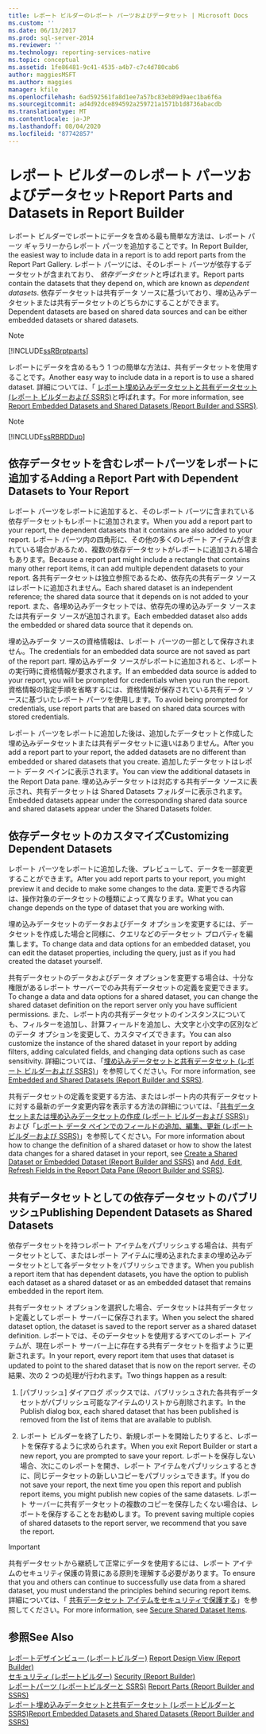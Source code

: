 ```yaml
---
title: レポート ビルダーのレポート パーツおよびデータセット | Microsoft Docs
ms.custom: ''
ms.date: 06/13/2017
ms.prod: sql-server-2014
ms.reviewer: ''
ms.technology: reporting-services-native
ms.topic: conceptual
ms.assetid: 1fe86481-9c41-4535-a4b7-c7c4d780cab6
author: maggiesMSFT
ms.author: maggies
manager: kfile
ms.openlocfilehash: 6ad592561fa8d1ee7a57bc83eb89d9aec1ba6f6a
ms.sourcegitcommit: ad4d92dce894592a259721a1571b1d8736abacdb
ms.translationtype: MT
ms.contentlocale: ja-JP
ms.lasthandoff: 08/04/2020
ms.locfileid: "87742857"
---
```

# <a name="report-parts-and-datasets-in-report-builder"></a><span data-ttu-id="47d22-102">レポート ビルダーのレポート パーツおよびデータセット</span><span class="sxs-lookup"><span data-stu-id="47d22-102">Report Parts and Datasets in Report Builder</span></span>
  <span data-ttu-id="47d22-103">レポート ビルダーでレポートにデータを含める最も簡単な方法は、レポート パーツ ギャラリーからレポート パーツを追加することです。</span><span class="sxs-lookup"><span data-stu-id="47d22-103">In Report Builder, the easiest way to include data in a report is to add report parts from the Report Part Gallery.</span></span> <span data-ttu-id="47d22-104">レポート パーツには、そのレポート パーツが依存するデータセットが含まれており、 *依存データセット*と呼ばれます。</span><span class="sxs-lookup"><span data-stu-id="47d22-104">Report parts contain the datasets that they depend on, which are known as *dependent datasets*.</span></span> <span data-ttu-id="47d22-105">依存データセットは共有データ ソースに基づいており、埋め込みデータセットまたは共有データセットのどちらかにすることができます。</span><span class="sxs-lookup"><span data-stu-id="47d22-105">Dependent datasets are based on shared data sources and can be either embedded datasets or shared datasets.</span></span>  
  
> [!NOTE]  
>  [!INCLUDE[ssRBrptparts](../../includes/ssrbrptparts-md.md)]  
  
 <span data-ttu-id="47d22-106">レポートにデータを含めるもう 1 つの簡単な方法は、共有データセットを使用することです。</span><span class="sxs-lookup"><span data-stu-id="47d22-106">Another easy way to include data in a report is to use a shared dataset.</span></span> <span data-ttu-id="47d22-107">詳細については、「 [レポート埋め込みデータセットと共有データセット &#40;レポート ビルダーおよび SSRS&#41;](report-embedded-datasets-and-shared-datasets-report-builder-and-ssrs.md)と呼ばれます。</span><span class="sxs-lookup"><span data-stu-id="47d22-107">For more information, see [Report Embedded Datasets and Shared Datasets &#40;Report Builder and SSRS&#41;](report-embedded-datasets-and-shared-datasets-report-builder-and-ssrs.md).</span></span>  
  
> [!NOTE]  
>  [!INCLUDE[ssRBRDDup](../../includes/ssrbrddup-md.md)]  
  
##  <a name="adding-a-report-part-with-dependent-datasets-to-your-report"></a><a name="Adding"></a><span data-ttu-id="47d22-108">依存データセットを含むレポートパーツをレポートに追加する</span><span class="sxs-lookup"><span data-stu-id="47d22-108">Adding a Report Part with Dependent Datasets to Your Report</span></span>  
 <span data-ttu-id="47d22-109">レポート パーツをレポートに追加すると、そのレポート パーツに含まれている依存データセットもレポートに追加されます。</span><span class="sxs-lookup"><span data-stu-id="47d22-109">When you add a report part to your report, the dependent datasets that it contains are also added to your report.</span></span> <span data-ttu-id="47d22-110">レポート パーツ内の四角形に、その他の多くのレポート アイテムが含まれている場合があるため、複数の依存データセットがレポートに追加される場合もあります。</span><span class="sxs-lookup"><span data-stu-id="47d22-110">Because a report part might include a rectangle that contains many other report items, it can add multiple dependent datasets to your report.</span></span> <span data-ttu-id="47d22-111">各共有データセットは独立参照であるため、依存先の共有データ ソースはレポートに追加されません。</span><span class="sxs-lookup"><span data-stu-id="47d22-111">Each shared dataset is an independent reference; the shared data source that it depends on is not added to your report.</span></span> <span data-ttu-id="47d22-112">また、各埋め込みデータセットでは、依存先の埋め込みデータ ソースまたは共有データ ソースが追加されます。</span><span class="sxs-lookup"><span data-stu-id="47d22-112">Each embedded dataset also adds the embedded or shared data source that it depends on.</span></span>  
  
 <span data-ttu-id="47d22-113">埋め込みデータ ソースの資格情報は、レポート パーツの一部として保存されません。</span><span class="sxs-lookup"><span data-stu-id="47d22-113">The credentials for an embedded data source are not saved as part of the report part.</span></span> <span data-ttu-id="47d22-114">埋め込みデータ ソースがレポートに追加されると、レポートの実行時に資格情報が要求されます。</span><span class="sxs-lookup"><span data-stu-id="47d22-114">If an embedded data source is added to your report, you will be prompted for credentials when you run the report.</span></span> <span data-ttu-id="47d22-115">資格情報の指定手順を省略するには、資格情報が保存されている共有データ ソースに基づいたレポート パーツを使用します。</span><span class="sxs-lookup"><span data-stu-id="47d22-115">To avoid being prompted for credentials, use report parts that are based on shared data sources with stored credentials.</span></span>  
  
 <span data-ttu-id="47d22-116">レポート パーツをレポートに追加した後は、追加したデータセットと作成した埋め込みデータセットまたは共有データセットに違いはありません。</span><span class="sxs-lookup"><span data-stu-id="47d22-116">After you add a report part to your report, the added datasets are no different than embedded or shared datasets that you create.</span></span> <span data-ttu-id="47d22-117">追加したデータセットはレポート データ ペインに表示されます。</span><span class="sxs-lookup"><span data-stu-id="47d22-117">You can view the additional datasets in the Report Data pane.</span></span> <span data-ttu-id="47d22-118">埋め込みデータセットは対応する共有データ ソースに表示され、共有データセットは Shared Datasets フォルダーに表示されます。</span><span class="sxs-lookup"><span data-stu-id="47d22-118">Embedded datasets appear under the corresponding shared data source and shared datasets appear under the Shared Datasets folder.</span></span>  
  
  
##  <a name="customizing-dependent-datasets"></a><a name="Customizing"></a><span data-ttu-id="47d22-119">依存データセットのカスタマイズ</span><span class="sxs-lookup"><span data-stu-id="47d22-119">Customizing Dependent Datasets</span></span>  
 <span data-ttu-id="47d22-120">レポート パーツをレポートに追加した後、プレビューして、データを一部変更することができます。</span><span class="sxs-lookup"><span data-stu-id="47d22-120">After you add report parts to your report, you might preview it and decide to make some changes to the data.</span></span> <span data-ttu-id="47d22-121">変更できる内容は、操作対象のデータセットの種類によって異なります。</span><span class="sxs-lookup"><span data-stu-id="47d22-121">What you can change depends on the type of dataset that you are working with.</span></span>  
  
 <span data-ttu-id="47d22-122">埋め込みデータセットのデータおよびデータ オプションを変更するには、データセットを作成した場合と同様に、クエリなどのデータセット プロパティを編集します。</span><span class="sxs-lookup"><span data-stu-id="47d22-122">To change data and data options for an embedded dataset, you can edit the dataset properties, including the query, just as if you had created the dataset yourself.</span></span>  
  
 <span data-ttu-id="47d22-123">共有データセットのデータおよびデータ オプションを変更する場合は、十分な権限があるレポート サーバーでのみ共有データセットの定義を変更できます。</span><span class="sxs-lookup"><span data-stu-id="47d22-123">To change a data and data options for a shared dataset, you can change the shared dataset definition on the report server only you have sufficient permissions.</span></span> <span data-ttu-id="47d22-124">また、レポート内の共有データセットのインスタンスについても、フィルターを追加し、計算フィールドを追加し、大文字と小文字の区別などのデータ オプションを変更して、カスタマイズできます。</span><span class="sxs-lookup"><span data-stu-id="47d22-124">You can also customize the instance of the shared dataset in your report by adding filters, adding calculated fields, and changing data options such as case sensitivity.</span></span> <span data-ttu-id="47d22-125">詳細については、「[埋め込みデータセットと共有データセット &#40;レポート ビルダーおよび SSRS&#41;](embedded-and-shared-datasets-report-builder-and-ssrs.md)」を参照してください。</span><span class="sxs-lookup"><span data-stu-id="47d22-125">For more information, see [Embedded and Shared Datasets &#40;Report Builder and SSRS&#41;](embedded-and-shared-datasets-report-builder-and-ssrs.md).</span></span>  
  
 <span data-ttu-id="47d22-126">共有データセットの定義を変更する方法、またはレポート内の共有データセットに対する最新のデータ変更内容を表示する方法の詳細については、「[共有データセットまたは埋め込みデータセットの作成 (レポート ビルダーおよび SSRS)](create-a-shared-dataset-or-embedded-dataset-report-builder-and-ssrs.md)」および「[レポート データ ペインでのフィールドの追加、編集、更新 (レポート ビルダーおよび SSRS)](add-edit-refresh-fields-in-the-report-data-pane-report-builder-and-ssrs.md)」を参照してください。</span><span class="sxs-lookup"><span data-stu-id="47d22-126">For more information about how to change the definition of a shared dataset or how to show the latest data changes for a shared dataset in your report, see [Create a Shared Dataset or Embedded Dataset &#40;Report Builder and SSRS&#41;](create-a-shared-dataset-or-embedded-dataset-report-builder-and-ssrs.md) and [Add, Edit, Refresh Fields in the Report Data Pane &#40;Report Builder and SSRS&#41;](add-edit-refresh-fields-in-the-report-data-pane-report-builder-and-ssrs.md).</span></span>  
  
  
##  <a name="publishing-dependent-datasets-as-shared-datasets"></a><a name="Publishing"></a><span data-ttu-id="47d22-127">共有データセットとしての依存データセットのパブリッシュ</span><span class="sxs-lookup"><span data-stu-id="47d22-127">Publishing Dependent Datasets as Shared Datasets</span></span>  
 <span data-ttu-id="47d22-128">依存データセットを持つレポート アイテムをパブリッシュする場合は、共有データセットとして、またはレポート アイテムに埋め込まれたままの埋め込みデータセットとして各データセットをパブリッシュできます。</span><span class="sxs-lookup"><span data-stu-id="47d22-128">When you publish a report item that has dependent datasets, you have the option to publish each dataset as a shared dataset or as an embedded dataset that remains embedded in the report item.</span></span>  
  
 <span data-ttu-id="47d22-129">共有データセット オプションを選択した場合、データセットは共有データセット定義としてレポート サーバーに保存されます。</span><span class="sxs-lookup"><span data-stu-id="47d22-129">When you select the shared dataset option, the dataset is saved to the report server as a shared dataset definition.</span></span> <span data-ttu-id="47d22-130">レポートでは、そのデータセットを使用するすべてのレポート アイテムが、現在レポート サーバー上に存在する共有データセットを指すように更新されます。</span><span class="sxs-lookup"><span data-stu-id="47d22-130">In your report, every report item that uses that dataset is updated to point to the shared dataset that is now on the report server.</span></span> <span data-ttu-id="47d22-131">その結果、次の 2 つの処理が行われます。</span><span class="sxs-lookup"><span data-stu-id="47d22-131">Two things happen as a result:</span></span>  
  
1.  <span data-ttu-id="47d22-132">[パブリッシュ] ダイアログ ボックスでは、パブリッシュされた各共有データセットがパブリッシュ可能なアイテムのリストから削除されます。</span><span class="sxs-lookup"><span data-stu-id="47d22-132">In the Publish dialog box, each shared dataset that has been published is removed from the list of items that are available to publish.</span></span>  
  
2.  <span data-ttu-id="47d22-133">レポート ビルダーを終了したり、新規レポートを開始したりすると、レポートを保存するように求められます。</span><span class="sxs-lookup"><span data-stu-id="47d22-133">When you exit Report Builder or start a new report, you are prompted to save your report.</span></span> <span data-ttu-id="47d22-134">レポートを保存しない場合、次にこのレポートを開き、レポート アイテムをパブリッシュするときに、同じデータセットの新しいコピーをパブリッシュできます。</span><span class="sxs-lookup"><span data-stu-id="47d22-134">If you do not save your report, the next time you open this report and publish report items, you might publish new copies of the same datasets.</span></span> <span data-ttu-id="47d22-135">レポート サーバーに共有データセットの複数のコピーを保存したくない場合は、レポートを保存することをお勧めします。</span><span class="sxs-lookup"><span data-stu-id="47d22-135">To prevent saving multiple copies of shared datasets to the report server, we recommend that you save the report.</span></span>  
  
> [!IMPORTANT]  
>  <span data-ttu-id="47d22-136">共有データセットから継続して正常にデータを使用するには、レポート アイテムのセキュリティ保護の背景にある原則を理解する必要があります。</span><span class="sxs-lookup"><span data-stu-id="47d22-136">To ensure that you and others can continue to successfully use data from a shared dataset, you must understand the principles behind securing report items.</span></span> <span data-ttu-id="47d22-137">詳細については、「 [共有データセット アイテムをセキュリティで保護する](../security/secure-shared-dataset-items.md)」を参照してください。</span><span class="sxs-lookup"><span data-stu-id="47d22-137">For more information, see [Secure Shared Dataset Items](../security/secure-shared-dataset-items.md).</span></span>  
  
  
## <a name="see-also"></a><span data-ttu-id="47d22-138">参照</span><span class="sxs-lookup"><span data-stu-id="47d22-138">See Also</span></span>  
 <span data-ttu-id="47d22-139">[レポートデザインビュー &#40;レポートビルダー&#41;](../report-builder/report-design-view-report-builder.md) </span><span class="sxs-lookup"><span data-stu-id="47d22-139">[Report Design View &#40;Report Builder&#41;](../report-builder/report-design-view-report-builder.md) </span></span>  
 <span data-ttu-id="47d22-140">[セキュリティ &#40;レポートビルダー&#41;](../report-builder/security-report-builder.md) </span><span class="sxs-lookup"><span data-stu-id="47d22-140">[Security &#40;Report Builder&#41;](../report-builder/security-report-builder.md) </span></span>  
 <span data-ttu-id="47d22-141">[レポートパーツ &#40;レポートビルダーと SSRS&#41;](../report-parts-report-builder-and-ssrs.md) </span><span class="sxs-lookup"><span data-stu-id="47d22-141">[Report Parts &#40;Report Builder and SSRS&#41;](../report-parts-report-builder-and-ssrs.md) </span></span>  
 [<span data-ttu-id="47d22-142">レポート埋め込みデータセットと共有データセット &#40;レポートビルダーと SSRS&#41;</span><span class="sxs-lookup"><span data-stu-id="47d22-142">Report Embedded Datasets and Shared Datasets &#40;Report Builder and SSRS&#41;</span></span>](report-embedded-datasets-and-shared-datasets-report-builder-and-ssrs.md)  
  
  
